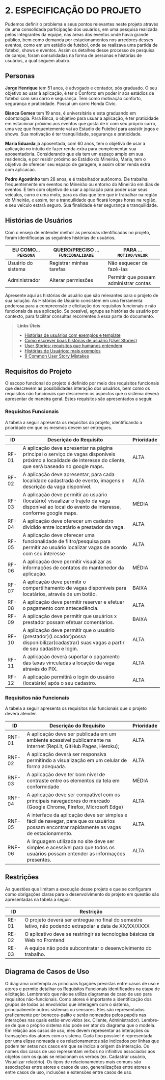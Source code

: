 # 2. ESPECIFICAÇÃO DO PROJETO 
Pudemos definir o problema e seus pontos relevantes neste projeto através de uma consolidada participação dos usuários, em uma pesquisa realizada pelos integrantes da equipe, nas áreas dos eventos onde havia grande público, bem como demanda por estacionamentos nos arredores desses eventos, como em um estádio de futebol, onde se realizava uma partida de futebol, shows e eventos.
Assim os detalhes desse processo de pesquisa de campo, foram consolidadas na forma de personas e histórias de usuários, a qual seguem abaixo.  

## Personas

**Jorge Henrique** tem 51 anos, é advogado e contador, pós graduado. O seu objetivo ao usar à aplicação, é ter o Conforto em poder ir aos estádios de futebol com seu carro e segurança. Tem como motivação conforto, segurança e praticidade. Possui um carro Honda Civic.


**Bianca Gomes** tem 19 anos, é universitária e esta graduando em odontologia. Para Binca, o objetivo para usuar a aplicação, é ter praticidade em estacionar próximo aos eventos que gosta de ir com seu próprio carro, uma vez que frequentemente vai ao Estadio de Futebol para assistir jogos e shows. Sua motivação é ter tranquilidade, segurança e praticidade.

**Maria Eduarda** já aposentada, com 60 anos, tem o objetivo de usar a aplicação no intuito de fazer renda extra para complementar sua aposentadoria. Considerando que ela tem um espaço amplo em sua residencia, e por residir próximo ao Estádio do Mineirão, Maria, tem o objetivo de oferecer seu espaço de garagem, e assim obter renda extra com aplicacao.

**Pedro Agostinho** tem 28 anos, e é trabalhador autônomo. Ele trabalha frequentemente em eventos no Mineirão ou entorno do Mineirão em dias de eventos. E tem com objetivo de usar a aplicação para poder usar seus veículos, carro e uma moto, para os dias que tem que ir trabalhar na região do Mineirão, e assim, ter a tranquilidade que ficará longas horas na região, e seu veículo estará seguro. Sua finalidade é ter segurança e tranquilidade.

## Histórias de Usuários

Com o ensejo de entender melhor as personas identificadas no projeto, foram identificadas as seguintes histórias de usuários. 


|EU COMO... `PERSONA`| QUERO/PRECISO ... `FUNCIONALIDADE` |PARA ... `MOTIVO/VALOR`                 |
|--------------------|------------------------------------|----------------------------------------|
|Usuário do sistema  | Registrar minhas tarefas           | Não esquecer de fazê-las               |
|Administrador       | Alterar permissões                 | Permitir que possam administrar contas |

Apresente aqui as histórias de usuário que são relevantes para o projeto de sua solução. As Histórias de Usuário consistem em uma ferramenta poderosa para a compreensão e elicitação dos requisitos funcionais e não funcionais da sua aplicação. Se possível, agrupe as histórias de usuário por contexto, para facilitar consultas recorrentes à essa parte do documento.

> **Links Úteis**:
> - [Histórias de usuários com exemplos e template](https://www.atlassian.com/br/agile/project-management/user-stories)
> - [Como escrever boas histórias de usuário (User Stories)](https://medium.com/vertice/como-escrever-boas-users-stories-hist%C3%B3rias-de-usu%C3%A1rios-b29c75043fac)
> - [User Stories: requisitos que humanos entendem](https://www.luiztools.com.br/post/user-stories-descricao-de-requisitos-que-humanos-entendem/)
> - [Histórias de Usuários: mais exemplos](https://www.reqview.com/doc/user-stories-example.html)
> - [9 Common User Story Mistakes](https://airfocus.com/blog/user-story-mistakes/)

## Requisitos do Projeto

O escopo funcional do projeto é definido por meio dos requisitos funcionais que descrevem as possibilidades interação dos usuários, bem como os requisitos não funcionais que descrevem os aspectos que o sistema deverá apresentar de maneira geral. Estes requisitos são apresentados a seguir. 

### Requisitos Funcionais
A tabela a seguir apresenta os requisitos do projeto, identificando a prioridade em que os mesmos devem ser entregues. 

|ID    | Descrição do Requisito  | Prioridade |
|------|-----------------------------------------|----|
|RF-01| A aplicação deve apresentar na página principal o serviço de vagas disponíveis próximo a localidade de interesse do cliente, que será baseado no google maps.  | ALTA | 
|RF-02| A aplicação deve apresentar, para cada localidade cadastrada de evento, imagens e descrição da vaga disponível.   | ALTA |
|RF-03| A aplicação deve permitir ao usuário (locatário) visualizar o trajeto da vaga disponível ao local do evento de interesse, conforme google maps.    | MÉDIA |
|RF-04| A aplicação deve oferecer um cadastro dividido entre locatário e prestador da vaga.    | ALTA | 
|RF-05| A aplicação deve oferecer uma funcionalidade de filtro/pesquisa para permitir ao usuário localizar vagas de acordo com seu interesse   | ALTA |
|RF-06| A aplicação deve permitir visualizar as informações de contatos do mantenedor da aplicação.   | MÉDIA |
|RF-07| A aplicação deve permitir o compartilhamento de vagas disponíveis para locatários, através de um botão.    | BAIXA |
|RF-08| A aplicação deve permitir reservar e efetuar o pagamento com antecedência.    | ALTA |
|RF-09| A aplicação deve permitir que usuários x prestador possam efetuar comentários.    | BAIXA |
|RF-10| A aplicação deve permitir que o usuário (prestador)(Locador)possa disponibilizar(cadastrar) suas vagas a partir de seu cadastro e login.    | ALTA |
|RF-11| A aplicação deverá suportar o pagamento das taxas vinculadas a locação da vaga através do PIX.    | ALTA |
|RF-12| A aplicação permitirá o login do usuário (locatário) após o seu cadastro.    | ALTA |

### Requisitos não Funcionais
A tabela a seguir apresenta os requisitos não funcionais que o projeto deverá atender.

|ID     | Descrição do Requisito  |Prioridade |
|-------|-------------------------|-----------|
|RNF-01| A aplicação deve ser publicada em um ambiente acessível publicamente na Internet (Repl.it, GitHub Pages, Heroku);   | ALTA | 
|RNF-02| A aplicação deverá ser responsiva permitindo a visualização em um celular de forma adequada.  |  ALTA | 
|RNF-03| A aplicação deve ter bom nível de contraste entre os elementos da tela em conformidade    |  MÉDIA | 
|RNF-04| A aplicação deve ser compatível com os principais navegadores do mercado (Google Chrome, Firefox, Microsoft Edge)   |  ALTA | 
|RNF-05| A interface da aplicação deve ser simples e fácil de navegar, para que os usuários possam encontrar rapidamente as vagas de estacionamento.   |  ALTA | 
|RNF-06| A linguagem utilizada no site deve ser simples e acessível para que todos os usuários possam entender as informações presentes.   |  ALTA | 


## Restrições

As questões que limitam a execução desse projeto e que se configuram como obrigações claras para o desenvolvimento do projeto em questão são apresentadas na tabela a seguir. 

|ID| Restrição                                             |
|--|-------------------------------------------------------|
|RE-01|O projeto deverá ser entregue no final do semestre letivo, não podendo extrapolar a data de XX/XX/XXXX  |
|RE-02| O aplicativo deve se restringir às tecnologias básicas da Web no Frontend        |
|RE-03| A equipe não pode subcontratar o desenvolvimento do trabalho.        |


## Diagrama de Casos de Uso

O diagrama contempla as principais ligações previstas entre casos de uso e atores e permite detalhar os Requisitos Funcionais identificados na etapa de elicitação. Lembrando que  não se utiliza diagramas de caso de uso para requisitos não-funcionais. 
Como atores é importante a identificação dos grupos de todos os envolvidos que interagem com o sistema, principalmente outros sistemas ou sensores. Eles são representados graficamente por bonecos-palito e serão nomeados pelos papéis nas interações nas quais estão envolvidos (ex. Cliente, Administrador). Lembre-se de que o próprio sistema não pode ser ator do diagrama que o modela. 
Em relação aos casos de uso, eles devem representar as interações ou transações dos atores com o sistema. Cada tipo possível é representada por uma elipse nomeada e os relacionamentos são indicados por linhas que podem ter setas nos casos em que se indica a origem da interação. Os nomes dos casos de uso representam verbos no infinitivo associados aos objetos com os quais se relacionam os verbos (ex. Cadastrar usuário, Visualizar relatório). Os tipos de relacionamentos mais comuns são associações entre atores e casos de uso, generalizações entre atores e entre casos de uso, inclusões e extensões entre casos de uso. 

